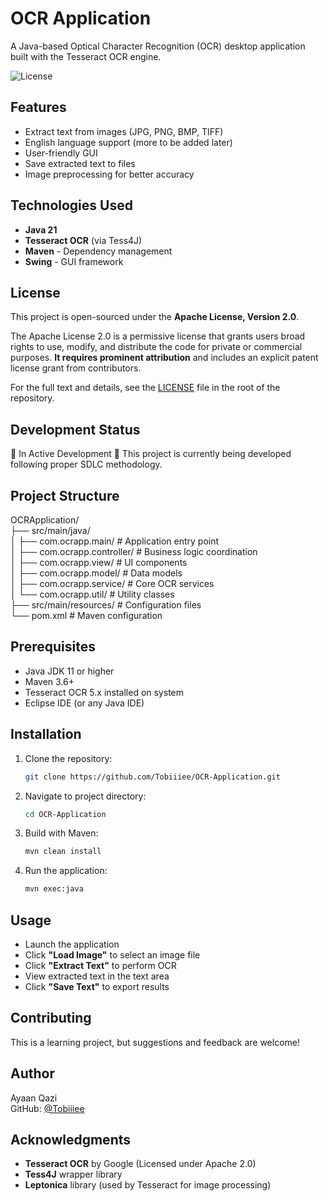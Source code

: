 # OCR Application

A Java-based Optical Character Recognition (OCR) desktop application built with the Tesseract OCR engine.

![License](https://img.shields.io/badge/license-Apache%202.0-red)

## Features

- Extract text from images (JPG, PNG, BMP, TIFF)
- English language support (more to be added later)
- User-friendly GUI
- Save extracted text to files
- Image preprocessing for better accuracy

## Technologies Used

- **Java 21**
- **Tesseract OCR** (via Tess4J)
- **Maven** - Dependency management
- **Swing** - GUI framework

## License

This project is open-sourced under the **Apache License, Version 2.0**.

The Apache License 2.0 is a permissive license that grants users broad rights to use, modify, and distribute the code for private or commercial purposes. **It requires prominent attribution** and includes an explicit patent license grant from contributors.

For the full text and details, see the [LICENSE](LICENSE) file in the root of the repository.

## Development Status

🚧 In Active Development 🚧
This project is currently being developed following proper SDLC methodology.

## Project Structure

OCRApplication/  
├── src/main/java/  
│ ├── com.ocrapp.main/ # Application entry point  
│ ├── com.ocrapp.controller/ # Business logic coordination  
│ ├── com.ocrapp.view/ # UI components  
│ ├── com.ocrapp.model/ # Data models  
│ ├── com.ocrapp.service/ # Core OCR services  
│ └── com.ocrapp.util/ # Utility classes  
├── src/main/resources/ # Configuration files  
└── pom.xml # Maven configuration

## Prerequisites

- Java JDK 11 or higher
- Maven 3.6+
- Tesseract OCR 5.x installed on system
- Eclipse IDE (or any Java IDE)

## Installation

1. Clone the repository:

   ```bash
   git clone https://github.com/Tobiiiee/OCR-Application.git
   ```

2. Navigate to project directory:

   ```bash
   cd OCR-Application
   ```

3. Build with Maven:

   ```bash
   mvn clean install
   ```

4. Run the application:
   ```bash
   mvn exec:java
   ```

## Usage

- Launch the application
- Click **"Load Image"** to select an image file
- Click **"Extract Text"** to perform OCR
- View extracted text in the text area
- Click **"Save Text"** to export results

## Contributing

This is a learning project, but suggestions and feedback are welcome!

## Author

Ayaan Qazi  
GitHub: [@Tobiiiee](https://github.com/Tobiiiee)

## Acknowledgments

- **Tesseract OCR** by Google (Licensed under Apache 2.0)
- **Tess4J** wrapper library
- **Leptonica** library (used by Tesseract for image processing)
